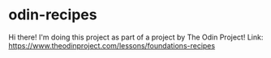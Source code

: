 # odin-recipes

Hi there! I'm doing this project as part of a project by The Odin Project! Link: https://www.theodinproject.com/lessons/foundations-recipes
